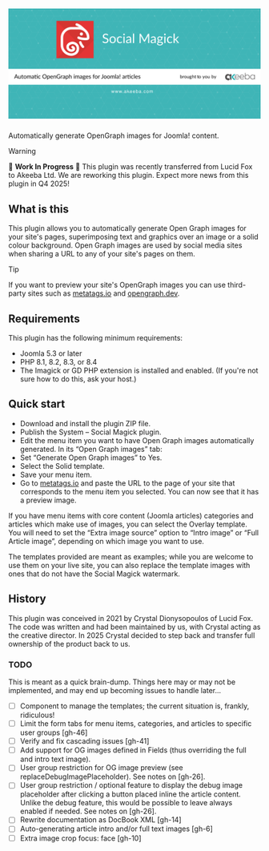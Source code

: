 # ![Social Magick](https://github.com/akeeba/social-magick/blob/main/assets/banner/banner.png?raw=true)

Automatically generate OpenGraph images for Joomla! content.

> [!WARNING]  
> 🚧 **Work In Progress** 🚧 This plugin was recently transferred from Lucid Fox to Akeeba Ltd. We are reworking this plugin. Expect more news from this plugin in Q4 2025! 

## What is this

This plugin allows you to automatically generate Open Graph images for your site's pages, superimposing text and graphics over an image or a solid colour background. Open Graph images are used by social media sites when sharing a URL to any of your site's pages on them.

> [!TIP]
> If you want to preview your site's OpenGraph images you can use third-party sites such as [metatags.io](https://metatags.io/) and [opengraph.dev](https://opengraph.dev/).

## Requirements

This plugin has the following minimum requirements:

* Joomla 5.3 or later
* PHP 8.1, 8.2, 8.3, or 8.4
* The Imagick or GD PHP extension is installed and enabled. (If you're not sure how to do this, ask your host.)

## Quick start

* Download and install the plugin ZIP file.
* Publish the System – Social Magick plugin.
* Edit the menu item you want to have Open Graph images automatically generated. In its “Open Graph images” tab:
* Set “Generate Open Graph images” to Yes.
* Select the Solid template.
* Save your menu item.
* Go to [metatags.io](https://metatags.io/) and paste the URL to the page of your site that corresponds to the menu item you selected. You can now see that it has a preview image.

If you have menu items with core content (Joomla articles) categories and articles which make use of images, you can select the Overlay template. You will need to set the “Extra image source” option to “Intro image” or “Full Article image”, depending on which image you want to use.

The templates provided are meant as examples; while you are welcome to use them on your live site, you can also replace the template images with ones that do not have the Social Magick watermark.

## History

This plugin was conceived in 2021 by Crystal Dionysopoulos of Lucid Fox. The code was written and had been maintained by us, with Crystal acting as the creative director. In 2025 Crystal decided to step back and transfer full ownership of the product back to us.

### TODO

This is meant as a quick brain-dump. Things here may or may not be implemented, and may end up becoming issues to handle later...

* [ ] Component to manage the templates; the current situation is, frankly, ridiculous!
* [ ] Limit the form tabs for menu items, categories, and articles to specific user groups [gh-46]
* [ ] Verify and fix cascading issues [gh-41]
* [ ] Add support for OG images defined in Fields (thus overriding the full and intro text image).
* [ ] User group restriction for OG image preview (see replaceDebugImagePlaceholder). See notes on [gh-26].
* [ ] User group restriction / optional feature to display the debug image placeholder after clicking a button placed inline the article content. Unlike the debug feature, this would be possible to leave always enabled if needed. See notes on [gh-26].
* [ ] Rewrite documentation as DocBook XML [gh-14]
* [ ] Auto-generating article intro and/or full text images [gh-6]
* [ ] Extra image crop focus: face [gh-10]